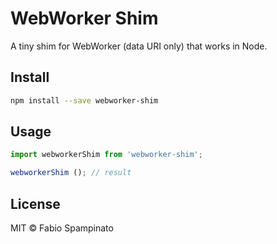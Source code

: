 # WebWorker Shim

A tiny shim for WebWorker (data URI only) that works in Node.

## Install

```sh
npm install --save webworker-shim
```

## Usage

```ts
import webworkerShim from 'webworker-shim';

webworkerShim (); // result
```

## License

MIT © Fabio Spampinato
